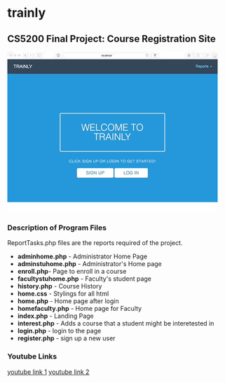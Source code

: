 # trainly
## CS5200 Final Project: Course Registration Site 

 
![landing-page](https://github.com/ArcyFlores/trainly/blob/master/overview.gif)


### Description of Program Files 

ReportTasks.php files are the reports required of the project. 

* **adminhome.php** - Administrator Home Page
* **adminstuhome.php** - Administrator's Home page
* **enroll.php**- Page to enroll in a course
* **facultystuhome.php**	- Faculty's student page
* **history.php**	- Course History
* **home.css** - Stylings for all html 	
* **home.php** - Home page after login 	
* **homefaculty.php**	- Home page for Faculty
* **index.php** - Landing Page
* **interest.php** - Adds a course that a student might be interetested in 
* **login.php** - login to the page  
* **register.php** - sign up a new user

### Youtube Links
[youtube link 1](https://www.youtube.com)
[youtube link 2](https://www.google.com)


